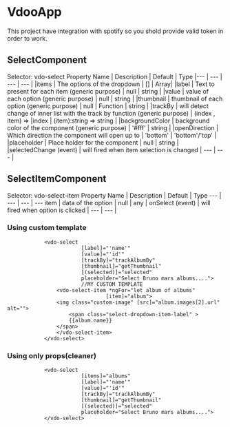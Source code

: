 # VdooApp

This project have integration with spotify so you shold provide valid token in order to work.

## SelectComponent


Selector: vdo-select
Property Name | Description  | Default | Type
|--- | --- | --- | --- |
|items | The options of the dropdown | [] | Array<any>|
|label | Text to present for each item (generic purpose) | null | string |
|value | value of each option (generic purpose) | null | string |
|thumbnail | thumbnail of each option (generic purpose) | null | Function | string |
|trackBy | will detect change of inner list with the track by function (generic purpose) | (index , item) => |index | (item):string => string |
|backgroundColor | background color of the component (generic purpose) | '#fff' |  string  |
|openDirection | Which direction the component will open up to | 'bottom' |  'bottom'/'top'  |
|placeholder | Place holder for the component | null |  string  |
|selectedChange (event) | will fired when item selection is changed | --- |  ---  |





## SelectItemComponent

Selector: vdo-select-item
Property Name | Description  | Default | Type
--- | --- | --- | --- 
item | data of the option | null | any |
onSelect (event) | will fired when option is clicked | --- |  ---  |











### Using custom template

                <vdo-select 
                            [label]="'name'"
                            [value]="'id'"
                            [trackBy]="trackAlbumBy"
                            [thumbnail]="getThumbnail"
                            [(selected)]="selected"
                            placeholder="Select Bruno mars albums....">
                            //MY CUSTOM TEMPLATE
                    <vdo-select-item *ngFor="let album of albums"
                                    [item]="album">
                    <img class="custom-image" [src]="album.images[2].url" alt="">
                        <span class="select-dropdown-item-label" >
                        {{album.name}}
                    </span>  
                    </vdo-select-item>
                </vdo-select>


### Using only props(cleaner)

                <vdo-select 
                            [items]="albums"
                            [label]="'name'"
                            [value]="'id'"
                            [trackBy]="trackAlbumBy"
                            [thumbnail]="getThumbnail"
                            [(selected)]="selected"
                            placeholder="Select Bruno mars albums....">
                </vdo-select>